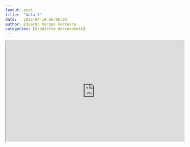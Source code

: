```yaml
---
layout: post
title:  "Aula 3"
date:   2015-04-18 08:00:03
author: Eduardo Vargas Ferreira
categories: [Gradiente descendente]
---
```

<center>
<iframe width="560" height="315" src="https://www.youtube.com/embed/zAlX1V3lK5s?autoplay=0"> </iframe>
</center>
